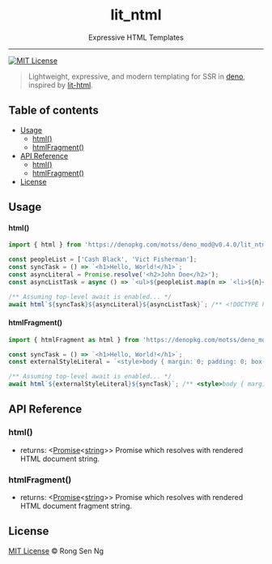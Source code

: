 <div align="center" style="text-align: center;">
  <h1 style="border-bottom: none;">lit_ntml</h1>

  <p>Expressive HTML Templates</p>
</div>

<hr />

[![MIT License][mit-license-badge]][mit-license-url]

> Lightweight, expressive, and modern templating for SSR in [deno][], inspired by [lit-html][].

## Table of contents <!-- omit in toc -->

- [Usage](#usage)
    - [html()](#html)
    - [htmlFragment()](#htmlfragment)
- [API Reference](#api-reference)
  - [html()](#html-1)
  - [htmlFragment()](#htmlfragment-1)
- [License](#license)

## Usage

#### html()

```ts
import { html } from 'https://denopkg.com/motss/deno_mod@v0.4.0/lit_ntml/mod.ts';

const peopleList = ['Cash Black', 'Vict Fisherman'];
const syncTask = () => `<h1>Hello, World!</h1>`;
const asyncLiteral = Promise.resolve('<h2>John Doe</h2>');
const asyncListTask = async () => `<ul>${peopleList.map(n => `<li>${n}</li>`)}</ul>`;

/** Assuming top-level await is enabled... */
await html`${syncTask}${asyncLiteral}${asyncListTask}`; /** <!DOCTYPE html><html><head></head><body><h1>Hello, World!</h1><h2>John Doe</h2><ul><li>Cash Black</li><li>Vict Fisherman</li></ul></body></html> */
```

#### htmlFragment()

```ts
import { htmlFragment as html } from 'https://denopkg.com/motss/deno_mod@v0.4.0/lit_ntml/mod.ts';

const syncTask = () => `<h1>Hello, World!</h1>`;
const externalStyleLiteral = `<style>body { margin: 0; padding: 0; box-sizing: border-box; }</style>`;

/** Assuming top-level await is enabled... */
await html`${externalStyleLiteral}${syncTask}`; /** <style>body { margin: 0; padding: 0; box-sizing: border-box; }</style><h1>Hello, World!</h1> */
```

## API Reference

### html()

- returns: <[Promise][promise-mdn-url]&lt;[string][string-mdn-url]&gt;> Promise which resolves with rendered HTML document string.

### htmlFragment()

- returns: <[Promise][promise-mdn-url]&lt;[string][string-mdn-url]&gt;> Promise which resolves with rendered HTML document fragment string.

## License

[MIT License](http://motss.mit-license.org/) © Rong Sen Ng

<!-- References -->

[deno]: https://github.com/denoland/deno
[lit-html]: https://github.com/PolymerLabs/lit-html

<!-- MDN -->

[boolean-mdn-url]: https://developer.mozilla.org/en-US/docs/Web/JavaScript/Reference/Global_Objects/Boolean
[date-mdn-url]: https://developer.mozilla.org/en-US/docs/Web/JavaScript/Reference/Global_Objects/Date
[function-mdn-url]: https://developer.mozilla.org/en-US/docs/Web/JavaScript/Reference/Global_Objects/Function
[html-style-element-mdn-url]: https://developer.mozilla.org/en-US/docs/Web/API/HTMLStyleElement
[map-mdn-url]: https://developer.mozilla.org/en-US/docs/Web/JavaScript/Reference/Global_Objects/Map
[number-mdn-url]: https://developer.mozilla.org/en-US/docs/Web/JavaScript/Reference/Global_Objects/Number
[object-mdn-url]: https://developer.mozilla.org/en-US/docs/Web/JavaScript/Reference/Global_Objects/Object
[promise-mdn-url]: https://developer.mozilla.org/en-US/docs/Web/JavaScript/Reference/Global_Objects/Promise
[regexp-mdn-url]: https://developer.mozilla.org/en-US/docs/Web/JavaScript/Reference/Global_Objects/RegExp
[string-mdn-url]: https://developer.mozilla.org/en-US/docs/Web/JavaScript/Reference/Global_Objects/String

<!-- Badges -->

[mit-license-badge]: https://flat.badgen.net/badge/license/MIT/blue

<!-- Links -->

[mit-license-url]: https://github.com/motss/deno_mod/blob/master/LICENSE
